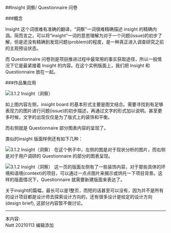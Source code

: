 ##Insight 洞察/ Questionnaire 问卷

###概念

Insight 这个词很难有准确的翻译，“洞察”一词很难精确描述 insight 的精确内涵。简而言之，可以将“insight”一词的意思理解为对于一个问题(issue)的初步了解，但是还没有精确到发现问题(problem)的程度，是一种真正进入调查研究之前的主观预设状态。  

而 Questionnaire 问卷则是项目推进过程中最常用的事实获取途径，所以一般情况下它是最紧接着 Insight 的内容。在这个实例版面上，我们把 Insight 和 Questionnaire 放在一起。


###作品集应用

![3.1.2 Insight（洞察）](http://kitpic.makebi.net/2021/id_05.jpg)

如上图内容左侧，insight board 的基本形式主要是图文结合。需要寻找到有足够表现力的图片进行问题(issue)的初步描述，再通过文字的形式加以说明。甚至更多时候，文字的出现仅仅是为了版式上的装饰和平衡。  

而右侧就是 Questionnaire 部分图表内容的呈现了。

类似的insight 版面样例还有如下几种：

![3.1.2 Insight（洞察）](http://kitpic.makebi.net/2021/id_06.jpg)
在这个例子中，左侧的图是对于现状分析的图片，而右侧是对于用户调研的 Questionnaire 的部分的图表呈现。


![3.1.2 Insight（洞察）](http://kitpic.makebi.net/2021/id_07.jpg)
这一页的版面左侧有了一些装饰内容，对于那些具体的环境和语境(context)的项目，可以通过一点点图片来揭示或烘托一下项目背景。这样的版面情况下，Questionnaire 就需要新建版面来表达了。

关于insight的篇幅，最长可以是1整页，而短的话甚至可以没有，因为并不是所有的设计项目都是设计师去探索设计方向的，还有很多设计是给定的设计方向(design brief), 这部分内容暂不做讨论。


---
本内容:  
Natt 20210113 编辑添加